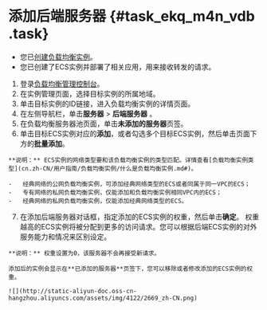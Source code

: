 # 添加后端服务器 {#task_ekq_m4n_vdb .task}

-   您已[创建负载均衡实例](cn.zh-CN/用户指南/负载均衡实例/创建负载均衡实例.md#)。
-   您已创建了ECS实例并部署了相关应用，用来接收转发的请求。

1.   登录[负载均衡管理控制台](https://slbnew.console.aliyun.com/?spm=5176.2020520102.1002.d10slb.Nu53OX#/list/cn-hangzhou)。 
2.   在实例管理页面，选择目标实例的所属地域。 
3.   单击目标实例的ID链接，进入负载均衡实例的详情页面。 
4.   在左侧导航栏，单击**服务器** \> **后端服务器** 。 
5.   在负载均衡服务器池页面，单击**未添加的服务器**页签。 
6.   单击目标ECS实例对应的**添加**，或者勾选多个目标ECS实例，然后单击页面下方的**批量添加**。 

    **说明：** ECS实例的网络类型要和该负载均衡实例的类型匹配。详情查看[负载均衡实例类型](cn.zh-CN/用户指南/负载均衡实例/什么是负载均衡实例.md#)。

    -   经典网络的公网负载均衡实例，可添加经典网络类型的ECS或者同属于同一VPC的ECS；
    -   专有网络的私网负载均衡实例，仅能添加和负载均衡实例相同VPC内的ECS；
    -   经典网络的私网负载均衡实例，仅能添加经典网络类型的ECS。
7.   在添加后端服务器对话框，指定添加的ECS实例的权重，然后单击**确定**。 权重越高的ECS实例将被分配到更多的访问请求。您可以根据后端ECS实例的对外服务能力和情况来区别设定。

    **说明：** 权重设置为0，该服务器不会再接受新请求。

    添加后的实例会显示在**已添加的服务器**页签下，您可以移除或者修改添加的ECS实例的权重。

    ![](http://static-aliyun-doc.oss-cn-hangzhou.aliyuncs.com/assets/img/4122/2669_zh-CN.png)


